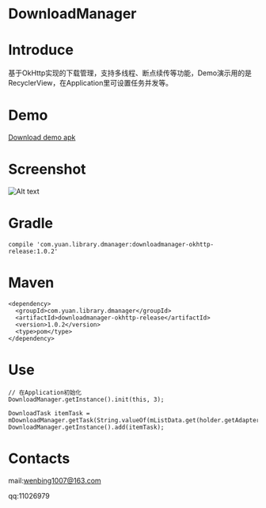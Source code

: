 # DownloadManager

# Introduce 
基于OkHttp实现的下载管理，支持多线程、断点续传等功能，Demo演示用的是RecyclerView，在Application里可设置任务并发等。

# Demo
[Download demo apk](https://github.com/yuanwenbing/DownloadManager/raw/master/apk/app-debug.apk)

# Screenshot
![Alt text](https://raw/yuanwenbing/DownloadManager/blob/master/captures/2016-10-19%2011_43_33.gif "Optional title")

# Gradle

```
compile 'com.yuan.library.dmanager:downloadmanager-okhttp-release:1.0.2'
```
# Maven

```
<dependency>
  <groupId>com.yuan.library.dmanager</groupId>
  <artifactId>downloadmanager-okhttp-release</artifactId>
  <version>1.0.2</version>
  <type>pom</type>
</dependency>
```


# Use
```
// 在Application初始化
DownloadManager.getInstance().init(this, 3);

DownloadTask itemTask = mDownloadManager.getTask(String.valueOf(mListData.get(holder.getAdapterPosition()).getUrl().hashCode()));
DownloadManager.getInstance().add(itemTask);

```

# Contacts
mail:wenbing1007@163.com

qq:11026979



